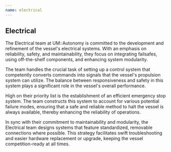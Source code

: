 ```yaml
---
name: electrical
---
```


Electrical
----------

The Electrical team at UM::Autonomy is committed to the development and refinement of the vessel's electrical systems. With an emphasis on reliability, safety, and maintainability, they focus on integrating failsafes, using off-the-shelf components, and enhancing system modularity.

The team handles the crucial task of setting up a control system that competently converts commands into signals that the vessel's propulsion system can utilize. The balance between responsiveness and safety in this system plays a significant role in the vessel's overall performance.

High on their priority list is the establishment of an efficient emergency stop system. The team constructs this system to account for various potential failure modes, ensuring that a safe and reliable method to halt the vessel is always available, thereby enhancing the reliability of operations.

In sync with their commitment to maintainability and modularity, the Electrical team designs systems that feature standardized, removable connections where possible. This strategy facilitates swift troubleshooting and easier hardware replacement or upgrade, keeping the vessel competition-ready at all times.
